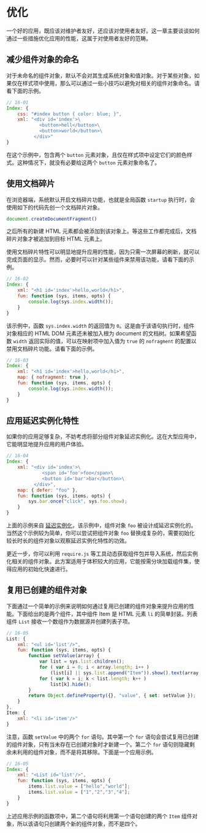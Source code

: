 # 优化

一个好的应用，既应该对维护者友好，还应该对使用者友好。这一章主要谈谈如何通过一些措施优化应用的性能，这属于对使用者友好的范畴。

## 减少组件对象的命名

对于未命名的组件对象，默认不会对其生成系统对象和值对象。对于某些对象，如果仅在样式项中使用，那么可以通过一些小技巧以避免对相关的组件对象命名。请看下面的示例。

```js
// 16-01
Index: {
    css: "#index button { color: blue; }",
    xml: "<div id='index'>\
            <button>hell</button>\
            <button>world</button>\
          </div>"
}
```

在这个示例中，包含两个 `button` 元素对象，且仅在样式项中设定它们的颜色样式。这种情况下，就没有必要给这两个 `button` 元素对象命名了。

## 使用文档碎片

在浏览器端，系统默认开启文档碎片功能，也就是全局函数 `startup` 执行时，会使用如下的代码先创一个文档碎片对象。

```js
document.createDocumentFragment()
```

之后所有的新建 HTML 元素都会被添加到该对象上。等这些工作都完成后，文档碎片对象才被追加到目标 HTML 元素上。

使用文档碎片特性可以明显地提升应用的性能，因为只需一次屏幕的刷新，就可以完成页面的显示。然而，必要时可以针对某些组件来禁用该功能，请看下面的示例。

```js
// 16-02
Index: {
    xml: "<h1 id='index'>hello,world</h1>",
    fun: function (sys, items, opts) {
        console.log(sys.index.width());
    }
}
```

该示例中，函数 `sys.index.width` 的返回值为 `0`。这是由于该语句执行时，组件对象相应的 HTML DOM 元素还未被加入根为 document 的文档树。如果希望函数 `width` 返回实际的值，可以在映射项中加入值为 `true` 的 `nofragment` 的配置以禁用文档碎片功能。请看下面的示例。

```js
// 16-03
Index: {
    xml: "<h1 id='index'>hello,world</h1>",
    map: { nofragment: true },
    fun: function (sys, items, opts) {
        console.log(sys.index.width());
    }
}
```

## 应用延迟实例化特性

如果你的应用足够复杂，不妨考虑将部分组件对象延迟实例化。这在大型应用中，它能明显地提升应用的用户体验。

```js
// 16-04
Index: {
    xml: "<div id='index'>\
             <span id='foo'>foo</span>\
             <button id='bar'>bar</button>\
          </div>",
    map: { defer: "foo" },
    fun: function (sys, items, opts) {
        sys.bar.once("click", sys.foo.show);
    }
}
```

上面的示例来自 [延迟实例化](/docs#延迟实例化)，该示例中，组件对象 `foo` 被设计成延迟实例化的。当然这个示例较为简单，你可以尝试把组件对象 `foo` 替换成复杂的，需要初始化较长时长的组件对象以观察延迟实例化特性的功效。

更近一步，你可以利用 `require.js` 等工具动态获取组件包并导入系统，然后实例化相关的组件对象。此方案适用于体积较大的应用，它能按需分块加载组件集，使得应用的初始化快速进行。

## 复用已创建的组件对象

下面通过一个简单的示例来说明如何通过复用已创建的组件对象来提升应用的性能。下面给出的是两个组件，其中组件 Item 是 HTML 元素 `li` 的简单封装。列表组件 `List` 接收一个数组作为数据源并创建列表子项。

```js
// 16-05
List: {
    xml: "<ul id='list'/>",
    fun: function (sys, items, opts) {
        function setValue(array) {
            var list = sys.list.children();
            for ( var i = 0; i < array.length; i++ )
                (list[i] || sys.list.append("Item")).show().text(array[i]);
            for ( var k = i; k < list.length; k++ )
                list[k].hide();
        }
        return Object.defineProperty({}, "value", { set: setValue });
    }
},
Item: {
    xml: "<li id='item'/>"
}
```

注意，函数 `setValue` 中的两个 `for` 语句。其中第一个 `for` 语句会尝试复用已创建的组件对象，只有当未存在已创建对象时才新建一个。第二个 `for` 语句则隐藏剩余未利用的组件对象，而不是将其移除。下面是一个应用示例。

```js
// 16-05
Index: {
    xml: "<List id='list'/>",
    fun: function (sys, items, opts) {
        items.list.value = ["hello","world"];
        items.list.value = ["1","2","3","4"];
    }
}
```

上述应用示例的函数项中，第二个语句将利用第一个语句创建的两个 `Item` 组件对象，所以该语句只创建两个新的组件对象，而不是四个。
